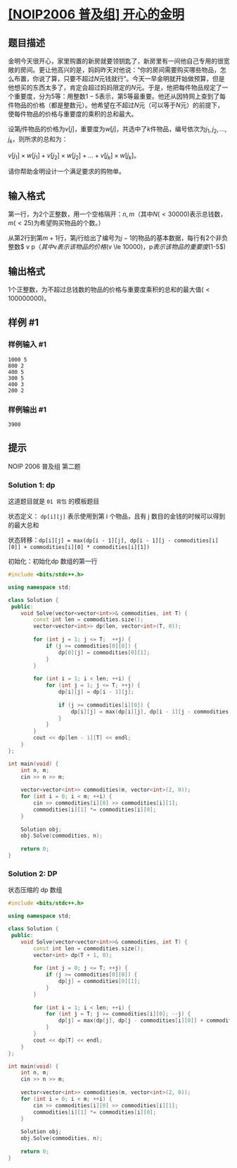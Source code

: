 # [[NOIP2006 普及组] 开心的金明](https://www.luogu.com.cn/problem/P1060)

## 题目描述

金明今天很开心，家里购置的新房就要领钥匙了，新房里有一间他自己专用的很宽敞的房间。更让他高兴的是，妈妈昨天对他说：“你的房间需要购买哪些物品，怎么布置，你说了算，只要不超过$N$元钱就行”。今天一早金明就开始做预算，但是他想买的东西太多了，肯定会超过妈妈限定的$N$元。于是，他把每件物品规定了一个重要度，分为$5$等：用整数$1-5$表示，第$5$等最重要。他还从因特网上查到了每件物品的价格（都是整数元）。他希望在不超过$N$元（可以等于$N$元）的前提下，使每件物品的价格与重要度的乘积的总和最大。

设第$j$件物品的价格为$v[j]$，重要度为$w[j]$，共选中了$k$件物品，编号依次为$j_1,j_2,…,j_k$，则所求的总和为：

$v[j_1] \times w[j_1]+v[j_2] \times w[j_2]+ …+v[j_k] \times w[j_k]$。

请你帮助金明设计一个满足要求的购物单。

## 输入格式

第一行，为$2$个正整数，用一个空格隔开：$n,m$（其中$N(<30000)$表示总钱数，$m(<25)$为希望购买物品的个数。）

从第$2$行到第$m+1$行，第$j$行给出了编号为$j-1$的物品的基本数据，每行有$2$个非负整数$ v p$（其中$v$表示该物品的价格$(v \le 10000)$，$p$表示该物品的重要度($1-5$)

## 输出格式

$1$个正整数，为不超过总钱数的物品的价格与重要度乘积的总和的最大值$(<100000000)$。

## 样例 #1

### 样例输入 #1

```
1000 5
800 2
400 5
300 5
400 3
200 2
```

### 样例输出 #1

```
3900
```

## 提示

NOIP 2006 普及组 第二题



### Solution 1: dp

这道题目就是 `01 背包` 的模板题目

状态定义： `dp[i][j]` 表示使用到第  i 个物品，且有 j 数目的金钱的时候可以得到的最大总和

状态转移：`dp[i][j] = max(dp[i - 1][j], dp[i - 1][j - commodities[i][0]] + commodities[i][0] * commodities[i][1])`

初始化：初始化dp 数组的第一行

````c++
#include <bits/stdc++.h>

using namespace std;

class Solution {
 public:
    void Solve(vector<vector<int>>& commodities, int T) {
        const int len = commodities.size();
        vector<vector<int>> dp(len, vector<int>(T, 0));
        
        for (int j = 1; j <= T;  ++j) {
            if (j >= commodities[0][0]) {
                dp[0][j] = commodities[0][1];
            }
        }
        
        for (int i = 1; i < len; ++i) {
            for (int j = 1; j <= T; ++j) {
                dp[i][j] = dp[i - 1][j];
                
                if (j >= commodities[i][0]) {
                    dp[i][j] = max(dp[i][j], dp[i - 1][j - commodities[i][0]] + commodities[i][1]);
                }
            }
        }
        cout << dp[len - 1][T] << endl;
    }
};

int main(void) {
    int n, m;
    cin >> n >> m;
    
    vector<vector<int>> commodities(m, vector<int>(2, 0));
    for (int i = 0; i < m; ++i) {
        cin >> commodities[i][0] >> commodities[i][1];
        commodities[i][1] *= commodities[i][0];
    }
    
    Solution obj;
    obj.Solve(commodities, n);
    
    return 0;
}
````



### Solution 2: DP

状态压缩的 dp 数组

`````c++
#include <bits/stdc++.h>

using namespace std;

class Solution {
 public:
    void Solve(vector<vector<int>>& commodities, int T) {
        const int len = commodities.size();
        vector<int> dp(T + 1, 0);
        
        for (int j = 0; j <= T; ++j) {
            if (j >= commodities[0][0]) {
                dp[j] = commodities[0][1];
            }
        }
        
        for (int i = 1; i < len; ++i) {
            for (int j = T; j >= commodities[i][0]; --j) {
                dp[j] = max(dp[j], dp[j - commodities[i][0]] + commodities[i][1]);
            }
        }
        cout << dp[T] << endl;
    }
};

int main(void) {
    int n, m;
    cin >> n >> m;
    
    vector<vector<int>> commodities(m, vector<int>(2, 0));
    for (int i = 0; i < m; ++i) {
        cin >> commodities[i][0] >> commodities[i][1];
        commodities[i][1] *= commodities[i][0];
    }
    
    Solution obj;
    obj.Solve(commodities, n);
    
    return 0;
}
`````

